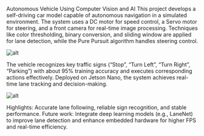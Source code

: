 Autonomous Vehicle Using Computer Vision and AI
This project develops a self-driving car model capable of autonomous navigation in a simulated environment. The system uses a DC motor for speed control, a Servo motor for steering, and a front camera for real-time image processing. Techniques like color thresholding, binary conversion, and sliding window are applied for lane detection, while the Pure Pursuit algorithm handles steering control.

![alt](https://github.com/user-attachments/assets/5b5b9ff1-d41c-444d-aa34-8b96dc171d1a)

The vehicle recognizes key traffic signs (“Stop”, “Turn Left”, “Turn Right”, “Parking”) with about 95% training accuracy and executes corresponding actions effectively. Deployed on Jetson Nano, the system achieves real-time lane tracking and decision-making.

![alt](https://github.com/user-attachments/assets/99e7d1d8-dfc3-4ee2-8288-d152a5c0f864)

Highlights: Accurate lane following, reliable sign recognition, and stable performance.
Future work: Integrate deep learning models (e.g., LaneNet) to improve lane detection and enhance embedded hardware for higher FPS and real-time efficiency.